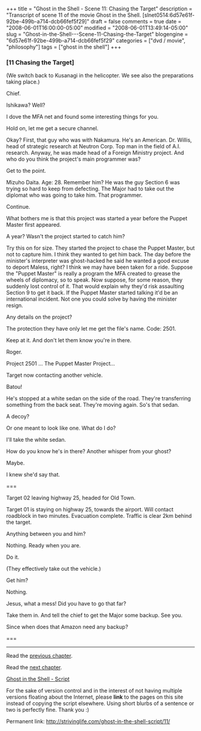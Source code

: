 +++
title = "Ghost in the Shell - Scene 11: Chasing the Target"
description = "Transcript of scene 11 of the movie Ghost in the Shell. [slnet0514:6d57e61f-92be-499b-a714-dcb66fef5f29]"
draft = false
comments = true
date = "2008-06-01T16:00:00-05:00"
modified = "2008-06-01T13:49:14-05:00"
slug = "Ghost-in-the-Shell---Scene-11-Chasing-the-Target"
blogengine = "6d57e61f-92be-499b-a714-dcb66fef5f29"
categories = ["dvd / movie", "philosophy"]
tags = ["ghost in the shell"]
+++

<h3>[11 Chasing the Target]</h3>
<p>
(We switch back to Kusanagi in the helicopter. We see also the preparations taking place.) 
</p>
<p>
Chief. 
</p>
<p>
Ishikawa? Well? 
</p>
<p>
I dove the MFA net and found some interesting things for you. 
</p>
<p>
Hold on, let me get a secure channel. 
</p>
<p>
Okay? First, that guy who was with Nakamura. He&#39;s an American. Dr. Willis, head of strategic research at Neutron Corp. Top man in the field of A.I. research. Anyway, he was made head of a Foreign Ministry project. And who do you think the project&#39;s main programmer was? 
</p>
<p>
Get to the point. 
</p>
<p>
Mizuho Daita. Age: 28. Remember him? He was the guy Section 6 was trying so hard to keep from defecting. The Major had to take out the diplomat who was going to take him. That programmer. 
</p>
<p>
Continue. 
</p>
<p>
What bothers me is that this project was started a year before the Puppet Master first appeared. 
</p>
<p>
A year? Wasn&#39;t the project started to catch him? 
</p>
<p>
Try this on for size. They started the project to chase the Puppet Master, but not to capture him. I think they wanted to get him back. The day before the minister&#39;s interpreter was ghost-hacked he said he wanted a good excuse to deport Maless, right? I think we may have been taken for a ride. Suppose the &quot;Puppet Master&quot; is really a program the MFA created to grease the wheels of diplomacy, so to speak. Now suppose, for some reason, they suddenly lost control of it. That would explain why they&#39;d risk assaulting Section 9 to get it back. If the Puppet Master started talking it&#39;d be an international incident. Not one you could solve by having the minister resign. 
</p>
<p>
Any details on the project? 
</p>
<p>
The protection they have only let me get the file&#39;s name. Code: 2501. 
</p>
<p>
Keep at it. And don&#39;t let them know you&#39;re in there. 
</p>
<p>
Roger. 
</p>
<p>
Project 2501 ... The Puppet Master Project... 
</p>
<p>
Target now contacting another vehicle. 
</p>
<p>
Batou! 
</p>
<p>
He&#39;s stopped at a white sedan on the side of the road. They&#39;re transferring something from the back seat. They&#39;re moving again. So&#39;s that sedan. 
</p>
<p>
A decoy? 
</p>
<p>
Or one meant to look like one. What do I do? 
</p>
<p>
I&#39;ll take the white sedan. 
</p>
<p>
How do you know he&#39;s in there? Another whisper from your ghost? 
</p>
<p>
Maybe. 
</p>
<p>
I knew she&#39;d say that. 
</p>
<p>
=== 
</p>
<p>
Target 02 leaving highway 25, headed for Old Town. 
</p>
<p>
Target 01 is staying on highway 25, towards the airport. Will contact roadblock in two minutes. Evacuation complete. Traffic is clear 2km behind the target. 
</p>
<p>
Anything between you and him? 
</p>
<p>
Nothing. Ready when you are. 
</p>
<p>
Do it. 
</p>
<p>
(They effectively take out the vehicle.) 
</p>
<p>
Get him? 
</p>
<p>
Nothing. 
</p>
<p>
Jesus, what a mess! Did you have to go that far? 
</p>
<p>
Take them in. And tell the chief to get the Major some backup. See you. 
</p>
<p>
Since when does that Amazon need any backup? 
</p>
<p>
=== 
</p>
<hr />
<p>
Read the <a href="/ghost-in-the-shell-script/10/">previous chapter</a>. 
</p>
<p>
Read the <a href="/ghost-in-the-shell-script/12/">next chapter</a>. 
</p>
<p>
<a href="/ghost-in-the-shell-script/">Ghost in the Shell - Script</a> 
</p>
<div class="tip">
<p>
For the sake of version control and in the interest of not having multiple versions floating about the Internet, please <strong>link</strong> to the pages on this site instead of copying the script elsewhere. Using short blurbs of a sentence or two is perfectly fine. Thank you :) 
</p>
<p>
Permanent link: <a href="/ghost-in-the-shell-script/11/">http://strivinglife.com/ghost-in-the-shell-script/11/</a> 
</p>
</div>

